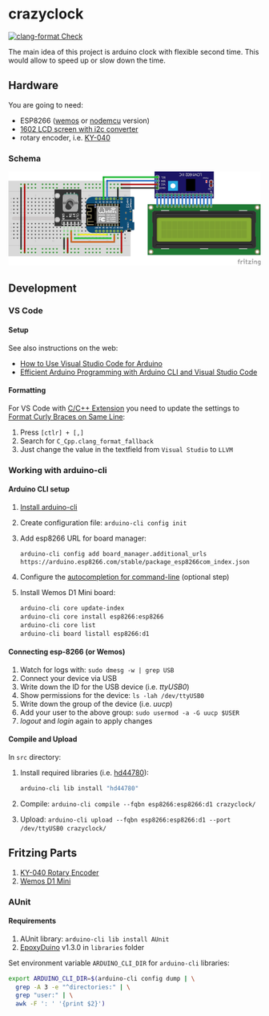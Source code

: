 # crazyclock

[![clang-format Check](https://github.com/The-Coobaz/crazyclock/actions/workflows/clang-format-check.yml/badge.svg)](https://github.com/The-Coobaz/crazyclock/actions/workflows/clang-format-check.yml)

The main idea of this project is arduino clock with flexible second time.
This would allow to speed up or slow down the time.

## Hardware

You are going to need:
- ESP8266 ([wemos](https://www.aliexpress.com/wholesale?SearchText=wemos+d1+mini) or [nodemcu](https://www.aliexpress.com/wholesale?SearchText=nodemcu) version) 
- [1602 LCD screen with i2c  converter](https://www.aliexpress.com/wholesale?SearchText=lcd+1602+i2c)
- rotary encoder, i.e. [KY-040](https://www.aliexpress.com/wholesale?SearchText=ky-040+rotary+encoder)

### Schema

[![Fritzing Wemos D1 Mini schema](./misc/img/wemos-d1-mini-s.png)](./misc/img/wemos-d1-mini.png)

## Development

### VS Code

#### Setup

See also instructions on the web:

- [How to Use Visual Studio Code for Arduino](https://maker.pro/arduino/tutorial/how-to-use-visual-studio-code-for-arduino)
- [Efficient Arduino Programming with Arduino CLI and Visual Studio Code](https://learn.sparkfun.com/tutorials/efficient-arduino-programming-with-arduino-cli-and-visual-studio-code/all)

#### Formatting

For VS Code with [C/C++ Extension](https://marketplace.visualstudio.com/items?itemName=ms-vscode.cpptools)
you need to update the settings to [Format Curly Braces on Same Line](https://stackoverflow.com/a/69560647/1823545):

1. Press `[ctlr] + [,]`
2. Search for `C_Cpp.clang_format_fallback`
3. Just change the value in the textfield from `Visual Studio` to `LLVM`

### Working with arduino-cli

#### Arduino CLI setup

1. [Install arduino-cli](https://arduino.github.io/arduino-cli/0.22/installation/)
2. Create configuration file: `arduino-cli config init`
3. Add esp8266 URL for board manager:

    ```
    arduino-cli config add board_manager.additional_urls https://arduino.esp8266.com/stable/package_esp8266com_index.json
    ```
3. Configure the [autocompletion for command-line](https://arduino.github.io/arduino-cli/0.22/command-line-completion/#generate-the-completion-file) (optional step)
3. Install Wemos D1 Mini board:

    ```bash
    arduino-cli core update-index
    arduino-cli core install esp8266:esp8266
    arduino-cli core list
    arduino-cli board listall esp8266:d1
    ```

#### Connecting esp-8266 (or Wemos)

1. Watch for logs with: `sudo dmesg -w | grep USB`
2. Connect your device via USB
3. Write down the ID for the USB device (i.e. *ttyUSB0*)
4. Show permissions for the device: `ls -lah /dev/ttyUSB0`
5. Write down the group of the device (i.e. *uucp*)
6. Add your user to the above group: `sudo usermod -a -G uucp $USER`
7. *logout* and *login* again to apply changes

#### Compile and Upload

In `src` directory:

1. Install required libraries (i.e. [hd44780](https://github.com/duinoWitchery/hd44780)):

    ```bash
    arduino-cli lib install "hd44780"
    ```
2. Compile: `arduino-cli compile --fqbn esp8266:esp8266:d1 crazyclock/`
3. Upload: `arduino-cli upload --fqbn esp8266:esp8266:d1 --port /dev/ttyUSB0 crazyclock/`

## Fritzing Parts

1. [KY-040 Rotary Encoder](https://forum.fritzing.org/t/ky-040-rotary-encoder-breakout-board-part/11073)
2. [Wemos D1 Mini](https://github.com/mcauser/Fritzing-Part-WeMos-D1-Mini/tree/master/dist)

### AUnit

#### Requirements

1. AUnit library: `arduino-cli lib install AUnit`
2. [EpoxyDuino](https://github.com/bxparks/EpoxyDuino#installation) v1.3.0 in `libraries` folder

Set environment variable `ARDUINO_CLI_DIR` for  `arduino-cli` libraries:

```bash
export ARDUINO_CLI_DIR=$(arduino-cli config dump | \
  grep -A 3 -e "^directories:" | \
  grep "user:" | \
  awk -F ': ' '{print $2}')
```

